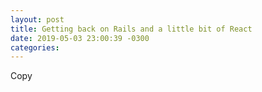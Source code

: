 ```yaml
---
layout: post
title: Getting back on Rails and a little bit of React
date: 2019-05-03 23:00:39 -0300
categories:
---
```


Copy